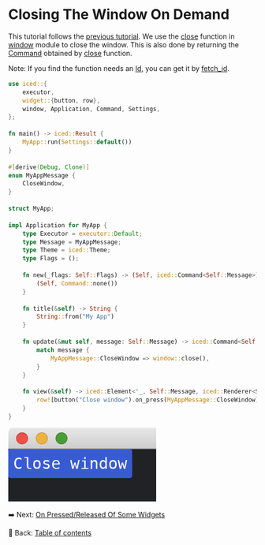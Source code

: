 # Closing The Window On Demand

This tutorial follows the [previous tutorial](./changing_the_window_dynamically.md).
We use the [close](https://docs.iced.rs/iced/window/fn.close.html) function in [window](https://docs.iced.rs/iced/window/index.html) module to close the window.
This is also done by returning the [Command](https://docs.iced.rs/iced/struct.Command.html) obtained by [close](https://docs.iced.rs/iced/window/fn.close.html) function.

Note: If you find the function needs an [Id](https://docs.iced.rs/iced/window/struct.Id.html), you can get it by [fetch_id](https://docs.iced.rs/iced/window/fn.fetch_id.html).

```rust
use iced::{
    executor,
    widget::{button, row},
    window, Application, Command, Settings,
};

fn main() -> iced::Result {
    MyApp::run(Settings::default())
}

#[derive(Debug, Clone)]
enum MyAppMessage {
    CloseWindow,
}

struct MyApp;

impl Application for MyApp {
    type Executor = executor::Default;
    type Message = MyAppMessage;
    type Theme = iced::Theme;
    type Flags = ();

    fn new(_flags: Self::Flags) -> (Self, iced::Command<Self::Message>) {
        (Self, Command::none())
    }

    fn title(&self) -> String {
        String::from("My App")
    }

    fn update(&mut self, message: Self::Message) -> iced::Command<Self::Message> {
        match message {
            MyAppMessage::CloseWindow => window::close(),
        }
    }

    fn view(&self) -> iced::Element<'_, Self::Message, iced::Renderer<Self::Theme>> {
        row![button("Close window").on_press(MyAppMessage::CloseWindow),].into()
    }
}
```

![Closing the window on demand](./pic/closing_the_window_on_demand.png)

:arrow_right:  Next: [On Pressed/Released Of Some Widgets](./on_pressed_released_of_some_widgets.md)

:blue_book: Back: [Table of contents](./../README.md)
